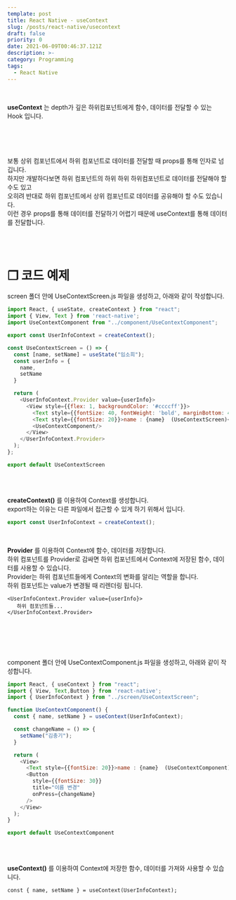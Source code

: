 ```yaml
---
template: post
title: React Native - useContext
slug: /posts/react-native/usecontext
draft: false
priority: 0
date: 2021-06-09T00:46:37.121Z
description: >-
category: Programming
tags:
  - React Native
---
```


<br>

**useContext** 는 depth가 깊은 하위컴포넌트에게 함수, 데이터를 전달할 수 있는 Hook 입니다.  
<br><br><br><br>




보통 상위 컴포넌트에서 하위 컴포넌트로 데이터를 전달할 때 props를 통해 인자로 넘깁니다.  
하지만 개발하다보면 하위 컴포넌트의 하위 하위 하위컴포넌트로 데이터를 전달해야 할 수도 있고  
오히려 반대로 하위 컴포넌트에서 상위 컴포넌트로 데이터를 공유해야 할 수도 있습니다.  
이런 경우 props를 통해 데이터를 전달하기 어렵기 때문에 useContext를 통해 데이터를 전달합니다.
<br><br><br><br>





# **❐ 코드 예제**
screen 폴더 안에 UseContextScreen.js 파일을 생성하고, 아래와 같이 작성합니다.
```javascript
import React, { useState, createContext } from "react";
import { View, Text } from 'react-native';
import UseContextComponent from "../component/UseContextComponent";

export const UserInfoContext = createContext();

const UseContextScreen = () => {
  const [name, setName] = useState("임소희");
  const userInfo = {
    name,
    setName
  }

  return (
    <UserInfoContext.Provider value={userInfo}>
      <View style={{flex: 1, backgroundColor: '#ccccff'}}>
        <Text style={{fontSize: 40, fontWeight: 'bold', marginBottom: 40}}>[UseContextScreen]</Text>
        <Text style={{fontSize: 20}}>name : {name}  (UseContextScreen)</Text>
        <UseContextComponent/>
      </View>
    </UserInfoContext.Provider>
  );
};

export default UseContextScreen
```
<br><br>

**createContext()** 를 이용하여 Context를 생성합니다.  
export하는 이유는 다른 파일에서 접근할 수 있게 하기 위해서 입니다.
~~~javascript
export const UserInfoContext = createContext();
~~~
<br>

**Provider** 를 이용하여 Context에 함수, 데이터를 저장합니다.  
하위 컴포넌트를 Provider로 감싸면 하위 컴포넌트에서 Context에 저장된 함수, 데이터를 사용할 수 있습니다.  
Provider는 하위 컴포넌트들에게 Context의 변화를 알리는 역할을 합니다.  
하위 컴포넌트는 value가 변경될 때 리렌더링 됩니다.
~~~
<UserInfoContext.Provider value={userInfo}>
   하위 컴포넌트들...
</UserInfoContext.Provider>
~~~
<br><br><br><br>





component 폴더 안에 UseContextComponent.js 파일을 생성하고, 아래와 같이 작성합니다.
```javascript
import React, { useContext } from "react";
import { View, Text,Button } from 'react-native'; 
import { UserInfoContext } from "../screen/UseContextScreen";

function UseContextComponent() {
  const { name, setName } = useContext(UserInfoContext);

  const changeName = () => {
    setName("김충기");
  }

  return (
    <View>
      <Text style={{fontSize: 20}}>name : {name}  (UseContextComponent)</Text>
      <Button
        style={{fontSize: 30}}
        title="이름 변경"
        onPress={changeName}
      />
    </View>
  );
}

export default UseContextComponent
```
<br><br>

**useContext()** 를 이용하여 Context에 저장한 함수, 데이터를 가져와 사용할 수 있습니다. 
~~~
const { name, setName } = useContext(UserInfoContext);
~~~

<br><br>